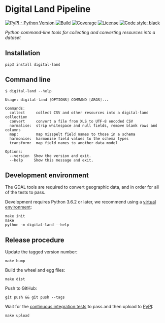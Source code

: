 # Digital Land Pipeline

[![PyPI - Python Version](https://img.shields.io/pypi/pyversions/digital-land.svg)](https://pypi.python.org/pypi/digital-land/)
[![Build](https://github.com/digital-land/pipeline/workflows/Continuous%20Integration/badge.svg)](https://github.com/digital-land/pipeline/actions?query=workflow%3A%22Continuous+Integration%22)
[![Coverage](https://coveralls.io/repos/github/digital-land/pipeline/badge.svg?branch=master)](https://coveralls.io/github/digital-land/pipeline?branch=master)
[![License](https://img.shields.io/github/license/mashape/apistatus.svg)](https://github.com/digital-land/pipeline/blob/master/LICENSE)
[![Code style: black](https://img.shields.io/badge/code%20style-black-000000.svg)](https://black.readthedocs.io/en/stable/)


*Python command-line tools for collecting and converting resources into a dataset*

## Installation

    pip3 install digital-land

## Command line

    $ digital-land --help

    Usage: digital-land [OPTIONS] COMMAND [ARGS]...

    Commands:
      collect     collect CSV and other resources into a digital-land collection
      convert     convert a file from XLS to UTF-8 encoded CSV
      normalise:  strip whitespace and null fields, remove blank rows and columns
      map:        map misspelt field names to those in a schema
      harmonise:  harmonise field values to the schema types
      transform:  map field names to another data model

    Options:
      --version  Show the version and exit.
      --help     Show this message and exit.

## Development environment

The GDAL tools are required to convert geographic data, and in order for all of the tests to pass.

Development requires Python 3.6.2 or later, we recommend using a [virtual environment](https://docs.python.org/3/library/venv.html):

    make init
    make
    python -m digital-land --help

## Release procedure

Update the tagged version number:

    make bump

Build the wheel and egg files:

    make dist

Push to GitHub:

    git push && git push --tags

Wait for the [continuous integration tests](https://pypi.python.org/pypi/digital-land/) to pass and then upload to [PyPI](https://pypi.python.org/pypi/digital-land/):

    make upload

